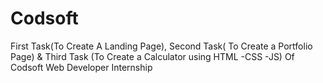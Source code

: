 # Codsoft
First Task(To Create A Landing Page), Second Task( To Create a Portfolio Page) & Third Task (To Create a Calculator using HTML -CSS -JS) Of Codsoft Web Developer Internship
